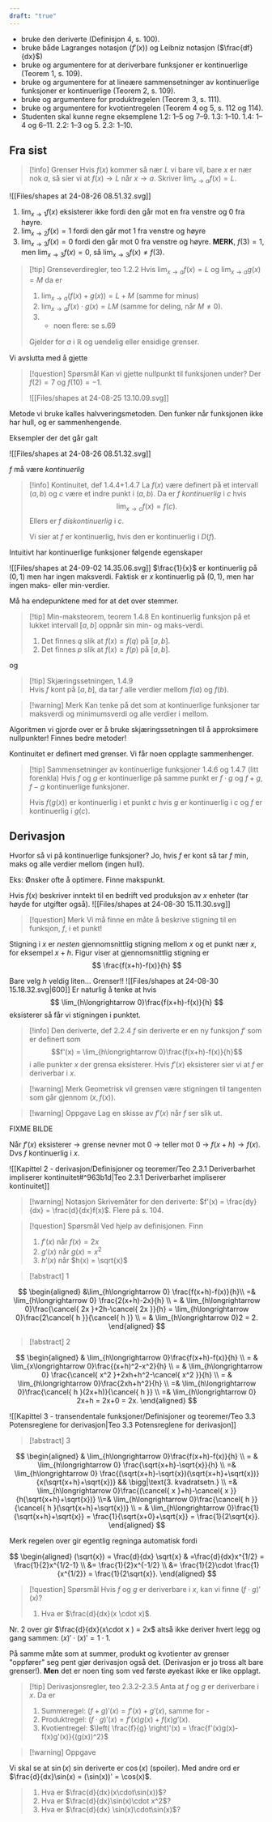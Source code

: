 ```yaml
---
draft: "true"
---
```

- bruke den deriverte (Definisjon 4, s. 100).
- bruke både Lagranges notasjon ($f'(x)$) og Leibniz notasjon ($\frac{df}{dx}$) 
- bruke og argumentere for at deriverbare funksjoner er kontinuerlige (Teorem 1, s. 109).
- bruke og argumentere for at lineære sammensetninger av kontinuerlige funksjoner er kontinuerlige (Teorem 2, s. 109).
- bruke og argumentere for produktregelen (Teorem 3, s. 111).
- bruke og argumentere for kvotientregelen (Teorem 4 og 5, s. 112 og 114).
- Studenten skal kunne regne eksemplene 1.2: 1–5 og 7–9. 1.3: 1–10. 1.4: 1–4 og 6–11. 2.2: 1–3 og 5. 2.3: 1–10.

## Fra sist

> [!info] Grenser
> Hvis $f(x)$ kommer så nær $L$ vi bare vil, bare $x$ er nær nok $a$, så sier vi at $f(x) \longrightarrow  L$ når $x \longrightarrow a$. Skriver $\lim_{x\longrightarrow a}f(x) = L$.   
>

![[Files/shapes at 24-08-26 08.51.32.svg]]
1. $\lim_{x\longrightarrow  1} f(x)$ eksisterer ikke fordi den går mot en fra venstre og 0 fra høyre.
2. $\lim_{x\longrightarrow 2}f(x) = 1$ fordi den går mot 1 fra venstre og høyre
3. $\lim_{x\longrightarrow 3}f(x) = 0$ fordi den går mot 0 fra venstre og høyre. **MERK**, $f(3) = 1$, men $\lim_{x\longrightarrow 3}f(x) = 0$, så $\lim_{x\longrightarrow  3}f(x) \neq f(3)$.

> [!tip] Grenseverdiregler, teo 1.2.2
> Hvis $\lim_{x\longrightarrow a}f(x) = L$ og $\lim_{x\longrightarrow a}g(x) = M$ da er
> 1. $\lim_{x\longrightarrow a}(f(x)+g(x))=L+M$ (samme for minus)
> 2. $\lim_{x\longrightarrow a}f(x)\cdot g(x) =LM$ (samme for deling, når $M \neq0$).
> 3. + noen flere: se s.69
> 
> Gjelder for $a$ i $\mathbb{R}$ og uendelig eller ensidige grenser.

Vi avslutta med å gjette 
> [!question] Spørsmål 
> Kan vi gjette nullpunkt til funksjonen under? Der $f(2)=7$ og $f(10)=-1$.
> 
> ![[Files/shapes at 24-08-25 13.10.09.svg]]

Metode vi bruke kalles halvveringsmetoden. Den funker når funksjonen ikke har hull, og er sammenhengende. 

Eksempler der det går galt

![[Files/shapes at 24-08-26 08.51.32.svg]]

$f$ må være *kontinuerlig*


> [!info] Kontinuitet, def 1.4.4+1.4.7
> La $f(x)$ være definert på et intervall $(a,b)$ og $c$ være et indre punkt i $(a,b)$. Da er $f$ *kontinuerlig* i $c$ hvis $$\lim_{x\longrightarrow  c}f(x) = f(c).$$
> Ellers er $f$ *diskontinuerlig* i $c$.
> 
>Vi sier at $f$ er kontinuerlig, hvis den er kontinuerlig i $D(f)$.

Intuitivt har kontinuerlige funksjoner følgende egenskaper

![[Files/shapes at 24-09-02 14.35.06.svg]]
$\frac{1}{x}$ er kontinuerlig på $(0,1)$ men har ingen maksverdi. Faktisk er $x$ kontinuerlig på $(0,1)$, men har ingen maks- eller min-verdier.

Må ha endepunktene med for at det over stemmer.

> [!tip] Min-maksteorem, teorem 1.4.8 
> En kontinuerlig funksjon på et lukket intervall $[a,b]$ oppnår sin min- og maks-verdi. 
> 1. Det finnes $q$ slik at $f(x)\leq f(q)$ på $[a,b]$.
> 2. Det finnes $p$ slik at $f(x)\geq f(p)$ på $[a,b]$.

og 

> [!tip] Skjæringssetningen, 1.4.9  
> Hvis $f$ kont på $[a,b]$, da tar $f$ alle verdier mellom $f(a)$ og $f(b)$.

> [!warning] Merk 
> Kan tenke på det som at kontinuerlige funksjoner tar maksverdi og minimumsverdi og alle verdier i mellom.

Algoritmen vi gjorde over er å bruke skjæringssetningen til å approksimere nullpunkter! Finnes bedre metoder!

Kontinuitet er definert med grenser. Vi får noen opplagte sammenhenger.

> [!tip] Sammensetninger av kontinuerlige funksjoner 1.4.6 og 1.4.7 (litt forenkla)
> Hvis $f$ og $g$ er kontinuerlige på samme punkt er $f\cdot g$ og $f+g$, $f-g$ kontinuerlige funksjoner. 
> 
> Hvis $f(g(x))$ er kontinuerlig i et punkt $c$ hvis $g$ er kontinuerlig i $c$ og $f$ er kontinuerlig i $g(c)$.



## Derivasjon

Hvorfor så vi på kontinuerlige funksjoner? Jo, hvis $f$ er kont så tar $f$ min, maks og alle verdier mellom (ingen hull).

Eks: Ønsker ofte å optimere. Finne makspunkt.

Hvis $f(x)$ beskriver inntekt til en bedrift ved produksjon av $x$ enheter (tar høyde for utgifter også). 
![[Files/shapes at 24-08-30 15.11.30.svg]]
> [!question] Merk 
> Vi må finne en måte å beskrive stigning til en funksjon, $f$, i et punkt!

Stigning i $x$ er *nesten* gjennomsnittlig stigning mellom $x$ og et punkt nær $x$, for eksempel $x+h$. Figur viser at gjennomsnittlig stigning er
$$
\frac{f(x+h)-f(x)}{h}
$$

Bare velg $h$ veldig liten... Grenser!!
![[Files/shapes at 24-08-30 15.18.32.svg|600]]
Er naturlig å tenke at hvis 
$$
\lim_{h\longrightarrow  0}\frac{f(x+h)-f(x)}{h}
$$
eksisterer så får vi stigningen i punktet.



> [!info] Den deriverte, def 2.2.4
> $f$ sin deriverte er en ny funksjon $f'$ som er definert som
> $$f'(x) = \lim_{h\longrightarrow  0}\frac{f(x+h)-f(x)}{h}$$ 
>i alle punkter $x$ der grensa eksisterer. Hvis $f'(x)$ eksisterer sier vi at $f$ er deriverbar i $x$. 

> [!warning] Merk 
> Geometrisk vil grensen være stigningen til tangenten som går gjennom $(x,f(x))$.

> [!warning] Oppgave 
> Lag en skisse av $f'(x)$ når $f$ ser slik ut.

FIXME BILDE

Når $f'(x)$ eksisterer $\longrightarrow$ grense nevner mot 0 $\longrightarrow$ teller mot 0 $\longrightarrow$ $f(x+h) \longrightarrow f(x)$. Dvs $f$ kontinuerlig i $x$.

![[Kapittel 2 - derivasjon/Definisjoner og teoremer/Teo 2.3.1 Deriverbarhet impliserer kontinuitet#^963b1d|Teo 2.3.1 Deriverbarhet impliserer kontinuitet]]

> [!warning] Notasjon
> Skrivemåter for den deriverte:
>  $f'(x) = \frac{dy}{dx} = \frac{d}{dx}f(x)$.
> Flere på s. 104.
>  


> [!question] Spørsmål 
> Ved hjelp av definisjonen. Finn 
> 1. $f'(x)$ når $f(x) = 2x$
> 2. $g'(x)$ når $g(x) = x^2$
> 3. $h'(x)$ når $h(x) = \sqrt{x}$


> [!abstract] 1

$$
\begin{aligned} 
 &\lim_{h\longrightarrow   0} \frac{f(x+h)-f(x)}{h}\\
  =& \lim_{h\longrightarrow  0} \frac{2(x+h)-2x}{h}  \\ = & \lim_{h\longrightarrow  0}\frac{\cancel{ 2x }+2h-\cancel{ 2x }}{h} = \lim_{h\longrightarrow  0}\frac{2\cancel{ h }}{\cancel{ h }} \\ = & \lim_{h\longrightarrow  0}2 = 2.
\end{aligned} 
$$

> [!abstract] 2

$$
\begin{aligned} 
  & \lim_{h\longrightarrow   0}\frac{f(x+h)-f(x)}{h} \\ = & \lim_{x\longrightarrow  0}\frac{(x+h)^2-x^2}{h} \\ = & \lim_{h\longrightarrow  0} \frac{\cancel{ x^2 }+2xh+h^2-\cancel{ x^2 }}{h}  \\ = & \lim_{h\longrightarrow  0}\frac{2xh+h^2}{h} \\ =& \lim_{h\longrightarrow  0}\frac{\cancel{ h }(2x+h)}{\cancel{ h }} \\ =& \lim_{h\longrightarrow  0} 2x+h = 2x+0 = 2x.
\end{aligned} 
$$


![[Kapittel 3 - transendentale funksjoner/Definisjoner og teoremer/Teo 3.3 Potensreglene for derivasjon|Teo 3.3 Potensreglene for derivasjon]]


> [!abstract] 3

$$
\begin{aligned} 
  & \lim_{h\longrightarrow  0}\frac{f(x+h)-f(x)}{h} \\  = & \lim_{h\longrightarrow  0} \frac{\sqrt{x+h}-\sqrt{x}}{h} \\ =& \lim_{h\longrightarrow  0} \frac{(\sqrt{x+h}-\sqrt{x})(\sqrt{x+h}+\sqrt{x})}{x(\sqrt{x+h}+\sqrt{x})} && \bigg|\text{3. kvadratsetn.} \\ =& \lim_{h\longrightarrow  0}\frac{(\cancel{ x }+h)-\cancel{ x }}{h(\sqrt{x+h}+\sqrt{x})} \\=& \lim_{h\longrightarrow  0}\frac{\cancel{ h }}{\cancel{ h }(\sqrt{x+h}+\sqrt{x})} \\  = & \lim_{h\longrightarrow  0}\frac{1}{\sqrt{x+h}+\sqrt{x}} = \frac{1}{\sqrt{x+0}+\sqrt{x}} = \frac{1}{2\sqrt{x}}.
\end{aligned} 
$$

Merk regelen over gir egentlig regninga automatisk fordi

$$
\begin{aligned} 
  (\sqrt{x}) = \frac{d}{dx} \sqrt{x}  & =\frac{d}{dx}x^{1/2} = \frac{1}{2}x^{1/2-1}  \\  &= \frac{1}{2}x^{-1/2} \\ &= \frac{1}{2}\cdot \frac{1}{x^{1/2}} = \frac{1}{2\sqrt{x}}.
\end{aligned} 
$$



> [!question] Spørsmål 
> Hvis $f$ og $g$ er deriverbare i $x$, kan vi finne $(f\cdot g)'(x)?$ 
> 1. Hva er $\frac{d}{dx}(x \cdot x)$.

Nr. 2 over gir $\frac{d}{dx}(x\cdot x ) = 2x$ altså ikke deriver hvert legg og gang sammen: $(x)'\cdot(x)' = 1\cdot1$.

På samme måte som at summer, produkt og kvotienter av grenser "oppfører" seg pent gjør derivasjon også det. (Derivasjon er jo tross alt bare grenser!). **Men** det er noen ting som ved første øyekast ikke er like opplagt.

> [!tip] Derivasjonsregler, teo 2.3.2-2.3.5
> Anta at $f$ og $g$ er deriverbare i $x$. Da er
> 1. Summeregel: $(f+g)'(x) = f'(x)+g'(x)$, samme for -
> 2. Produktregel: $(f \cdot g)'(x) = f'(x)g(x)+f(x)g'(x)$. 
> 3. Kvotientregel: $\left( \frac{f}{g} \right)'(x) = \frac{f'(x)g(x)-f(x)g'(x)}{(g(x))^2}$
>

> [!warning] Oppgave 
> 
Vi skal se at $\sin(x)$ sin deriverte er $\cos(x)$ (spoiler).
Med andre ord er $\frac{d}{dx}\sin(x) = (\sin(x))' = \cos(x)$.
> 1. Hva er  $\frac{d}{dx}(x\cdot\sin(x))$?
> 2. Hva er $\frac{d}{dx}\sin(x)\cdot x^2$?
> 3. Hva er $\frac{d}{dx} \sin(x)\cdot\sin(x)$?

